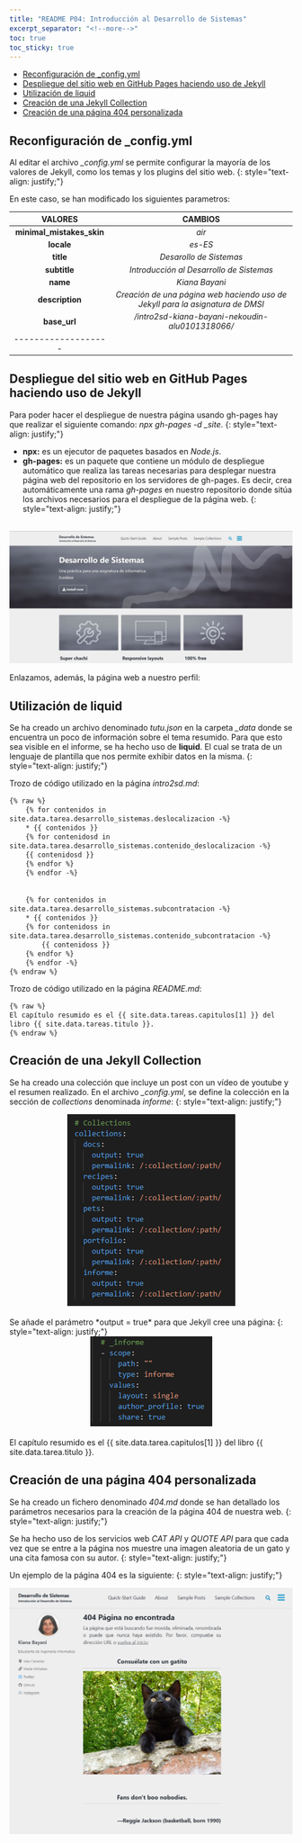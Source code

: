 ```yaml
---
title: "README P04: Introducción al Desarrollo de Sistemas"
excerpt_separator: "<!--more-->"
toc: true
toc_sticky: true
---
```

- [Reconfiguración de _config.yml](#reconfiguración-de-_configyml)
- [Despliegue del sitio web en GitHub Pages haciendo uso de Jekyll](#despliegue-del-sitio-web-en-github-pages-haciendo-uso-de-jekyll)
- [Utilización de liquid](#utilización-de-liquid)
- [Creación de una Jekyll Collection](#creación-de-una-jekyll-collection)
- [Creación de una página 404 personalizada](#creación-de-una-página-404-personalizada)


## Reconfiguración de _config.yml
Al editar el archivo *_config.yml* se permite configurar la mayoría de los valores de Jekyll, como los temas y los plugins del sitio web. 
{: style="text-align: justify;"}

En este caso, se han modificado los siguientes parametros:

| **VALORES** | **CAMBIOS** |
|:--------:|:-------:|
| **minimal_mistakes_skin** | *air* |
| **locale** | *es-ES* |
| **title** | *Desarollo de Sistemas* |
| **subtitle** | *Introducción al Desarrollo de Sistemas* |
| **name** | *Kiana Bayani* |
| **description** | *Creación de una página web haciendo uso de Jekyll para la asignatura de DMSI* |
| **base_url** | */intro2sd-kiana-bayani-nekoudin-alu0101318066/* |
|-------------------|

## Despliegue del sitio web en GitHub Pages haciendo uso de Jekyll
Para poder hacer el despliegue de nuestra página usando gh-pages hay que realizar el siguiente comando: *npx gh-pages -d _site*.
{: style="text-align: justify;"}

- **npx:** es un ejecutor de paquetes basados en *Node.js*.
- **gh-pages:** es un paquete que contiene un módulo de despliegue automático que realiza las tareas necesarias para desplegar nuestra página web del repositorio en los servidores de gh-pages. Es decir, crea automáticamente una rama *gh-pages* en nuestro repositorio donde sitúa los archivos necesarios para el despliegue de la página web.
{: style="text-align: justify;"}

<br>
<div align="center"><img src="../img/pag_web.png" alt="imagen"></div>

Enlazamos, además, la página web a nuestro perfil:

## Utilización de liquid
Se ha creado un archivo denominado *tutu.json* en la carpeta *_data* donde se encuentra un poco de información sobre el tema resumido. Para que esto sea visible en el informe, se ha hecho uso de **liquid**. El cual se trata de un lenguaje de plantilla que nos permite exhibir datos en la misma.
{: style="text-align: justify;"}


Trozo de código utilizado en la página *intro2sd.md*:

~~~
{% raw %}
    {% for contenidos in site.data.tarea.desarrollo_sistemas.deslocalizacion -%} 
    * {{ contenidos }}
    {% for contenidosd in site.data.tarea.desarrollo_sistemas.contenido_deslocalizacion -%}
    {{ contenidosd }}
    {% endfor %}
    {% endfor -%}


    {% for contenidos in site.data.tarea.desarrollo_sistemas.subcontratacion -%} 
    * {{ contenidos }}
    {% for contenidoss in site.data.tarea.desarrollo_sistemas.contenido_subcontratacion -%} 
        {{ contenidoss }}
    {% endfor %}
    {% endfor -%}
{% endraw %}
~~~

Trozo de código utilizado en la página *README.md*:

~~~
{% raw %}
El capítulo resumido es el {{ site.data.tareas.capitulos[1] }} del libro {{ site.data.tareas.titulo }}.
{% endraw %}
~~~

## Creación de una Jekyll Collection
Se ha creado una colección que incluye un post con un vídeo de youtube y el resumen realizado. 
En el archivo *_config.yml*, se define la colección en la sección de *collections* denominada *informe*:
{: style="text-align: justify;"}

<div align="center"><img src="../img/collections.png" alt="imagen"/></div>
<br>
Se añade el parámetro *output = true* para que Jekyll cree una página:
{: style="text-align: justify;"}
 
<div align="center"><img src="../img/defaults.png" alt="imagen"/></div>
<br>
El capítulo resumido es el {{ site.data.tarea.capitulos[1] }} del libro {{ site.data.tarea.titulo }}.

## Creación de una página 404 personalizada
Se ha creado un fichero denominado *404.md* donde se han detallado los parámetros necesarios para la creación de la página 404 de nuestra web.
{: style="text-align: justify;"}

Se ha hecho uso de los servicios web *CAT API* y *QUOTE API* para que cada vez que se entre a la página nos muestre una imagen aleatoria de un gato y una cita famosa con su autor.
{: style="text-align: justify;"}

Un ejemplo de la página 404 es la siguiente:
{: style="text-align: justify;"}

<div align="center"><img src="../img/pag_404_buena.png" alt="imagen"/></div>
